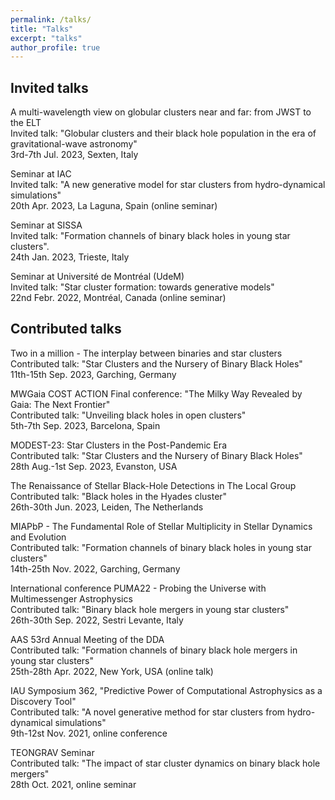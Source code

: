 ```yaml
---
permalink: /talks/
title: "Talks"
excerpt: "talks"
author_profile: true
---
```


Invited talks
---

A multi-wavelength view on globular clusters near and far: from JWST to the ELT\
Invited talk: "Globular clusters and their black hole population in the era of gravitational-wave astronomy"\
3rd-7th Jul. 2023, Sexten, Italy

Seminar at IAC\
Invited talk: "A new generative model for star clusters from hydro-dynamical simulations"\
20th Apr. 2023, La Laguna, Spain (online seminar)


Seminar at SISSA\
Invited talk: "Formation channels of binary black holes in young star clusters".\
24th Jan. 2023, Trieste, Italy


Seminar at Université de Montréal (UdeM) \
Invited talk: "Star cluster formation: towards generative models" \
22nd Febr. 2022, Montréal, Canada (online seminar)


Contributed talks
---

Two in a million - The interplay between binaries and star clusters\
Contributed talk: "Star Clusters and the Nursery of Binary Black Holes"\
11th-15th Sep. 2023, Garching, Germany


MWGaia COST ACTION Final conference: "The Milky Way Revealed by Gaia: The Next Frontier"\
Contributed talk: "Unveiling black holes in open clusters"\
5th-7th Sep. 2023, Barcelona, Spain


MODEST-23: Star Clusters in the Post-Pandemic Era\
Contributed talk: "Star Clusters and the Nursery of Binary Black Holes"\
28th Aug.-1st Sep. 2023, Evanston, USA


The Renaissance of Stellar Black-Hole Detections in The Local Group\
Contributed talk: "Black holes in the Hyades cluster"\
26th-30th Jun. 2023, Leiden, The Netherlands


MIAPbP - The Fundamental Role of Stellar Multiplicity in Stellar Dynamics and Evolution\
Contributed talk: "Formation channels of binary black holes in young star clusters"\
14th-25th Nov. 2022, Garching, Germany


International conference PUMA22 - Probing the Universe with Multimessenger Astrophysics\
Contributed talk: "Binary black hole mergers in young star clusters"\
26th-30th Sep. 2022, Sestri Levante, Italy


AAS 53rd Annual Meeting of the DDA\
Contributed talk: "Formation channels of binary black hole mergers in young star clusters"\
25th-28th Apr. 2022, New York, USA (online talk)

IAU Symposium 362, "Predictive Power of Computational Astrophysics as a Discovery Tool"\
Contributed talk: "A novel generative method for star clusters from hydro-dynamical simulations"\
9th-12st Nov. 2021, online conference

TEONGRAV Seminar\
Contributed talk: "The impact of star cluster dynamics on binary black hole mergers"\
28th Oct. 2021, online seminar